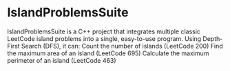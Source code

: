 # IslandProblemsSuite
IslandProblemsSuite is a C++ project that integrates multiple classic LeetCode island problems into a single, easy-to-use program. Using Depth-First Search (DFS), it can:  Count the number of islands (LeetCode 200)  Find the maximum area of an island (LeetCode 695)  Calculate the maximum perimeter of an island (LeetCode 463)
